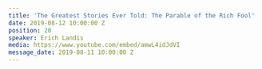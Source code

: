 ```yaml
---
title: 'The Greatest Stories Ever Told: The Parable of the Rich Fool'
date: 2019-08-12 10:00:00 Z
position: 20
speaker: Erich Landis
media: https://www.youtube.com/embed/amwL4idJdVI
message_date: 2019-08-11 10:00:00 Z
---
```


